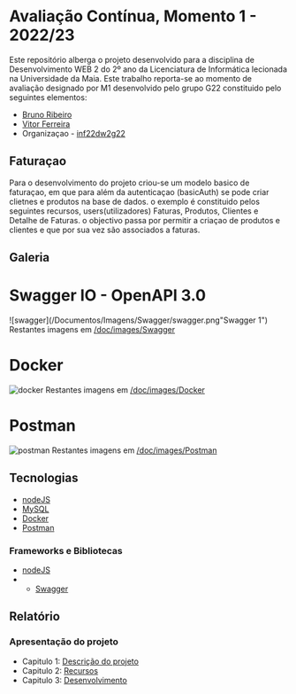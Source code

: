 # Avaliação Contínua, Momento 1 - 2022/23

Este repositório alberga o projeto desenvolvido para a disciplina de Desenvolvimento WEB 2 do 2º ano da Licenciatura de Informática lecionada na Universidade da Maia.
Este trabalho reporta-se ao momento de avaliação designado por M1  desenvolvido pelo grupo G22 constituido pelo seguintes elementos:
* [Bruno Ribeiro](https://github.com/a040225)
* [Vitor Ferreira](https://github.com/vitorsrf)
* Organizaçao - [inf22dw2g22](https://github.com/A040225/INF22DW2G22-M1)

## Faturaçao
Para o desenvolvimento do projeto criou-se um modelo basico de faturaçao, em que para além da autenticaçao (basicAuth) se pode criar clietnes e  produtos na base de dados.  o exemplo é constituido pelos seguintes recursos, users(utilizadores) Faturas, Produtos, Clientes e Detalhe de Faturas.  o objectivo passa  por permitir a criaçao de produtos e  clientes e que por sua vez são associados a faturas. 

## Galeria
# Swagger IO - OpenAPI 3.0
![swagger](/Documentos/Imagens/Swagger/swagger.png"Swagger 1")
Restantes imagens em [/doc/images/Swagger](https://github.com/INF22DWIG24/ReportDW1/tree/main/doc/images/Swagger)

# Docker
![docker](/doc/images/Docker/docker_1.png "Docker 1")
Restantes imagens em [/doc/images/Docker](https://github.com/INF22DWIG24/ReportDW1/tree/main/doc/images/Docker)

# Postman
![postman](/doc/images/Postman/postman_1.png "Postman 1")
Restantes imagens em [/doc/images/Postman](https://github.com/INF22DWIG24/ReportDW1/tree/main/doc/images/Postman)

## Tecnologias
* [nodeJS](https://nodejs.org/en/)
* [MySQL](https://www.mysql.com/)
* [Docker](https://www.docker.com/)
* [Postman](https://www.postman.com/)

### Frameworks e Bibliotecas
* [nodeJS](https://nodejs.org/en/)
* * [Swagger](https://swagger.io/)
## Relatório

### Apresentação do projeto
* Capitulo 1: [Descrição do projeto](doc/c1.md)
* Capitulo 2: [Recursos](doc/c2.md)
* Capitulo 3: [Desenvolvimento](doc/c3.md)

